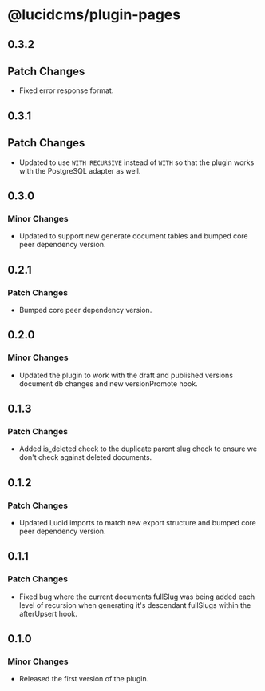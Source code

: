 # @lucidcms/plugin-pages

## 0.3.2

## Patch Changes

- Fixed error response format.

## 0.3.1

## Patch Changes

- Updated to use `WITH RECURSIVE` instead of `WITH` so that the plugin works with the PostgreSQL adapter as well.

## 0.3.0

### Minor Changes

- Updated to support new generate document tables and bumped core peer dependency version.

## 0.2.1

### Patch Changes

- Bumped core peer dependency version.

## 0.2.0

### Minor Changes

- Updated the plugin to work with the draft and published versions document db changes and new versionPromote hook.

## 0.1.3

### Patch Changes

- Added is_deleted check to the duplicate parent slug check to ensure we don't check against deleted documents.

## 0.1.2

### Patch Changes

- Updated Lucid imports to match new export structure and bumped core peer dependency version.

## 0.1.1

### Patch Changes

- Fixed bug where the current documents fullSlug was being added each level of recursion when generating it's descendant fullSlugs within the afterUpsert hook.

## 0.1.0

### Minor Changes

- Released the first version of the plugin.
